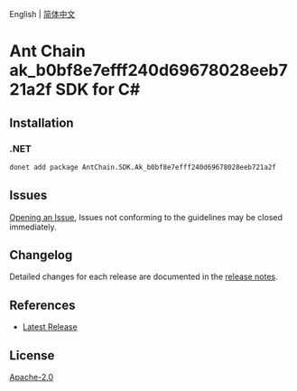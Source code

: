 English | [简体中文](README-CN.md)

# Ant Chain ak_b0bf8e7efff240d69678028eeb721a2f SDK for C#

## Installation

### .NET

```bash
donet add package AntChain.SDK.Ak_b0bf8e7efff240d69678028eeb721a2f
```

## Issues

[Opening an Issue](https://github.com/alipay/antchain-openapi-prod-sdk/issues/new), Issues not conforming to the guidelines may be closed immediately.

## Changelog

Detailed changes for each release are documented in the [release notes](./ChangeLog.md).

## References

* [Latest Release](https://github.com/alipay/antchain-openapi-prod-sdk/)

## License

[Apache-2.0](http://www.apache.org/licenses/LICENSE-2.0)

